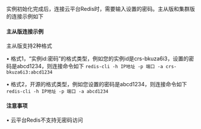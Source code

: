 实例初始化完成后，连接云平台Redis时，需要输入设置的密码。主从版和集群版的连接示例如下

#### 主从版连接示例
主从版支持2种格式

• 格式1，“实例id:密码”的格式类型，例如您的实例id是crs-bkuza6i3，设置的密码是abcd1234，则连接命令如下
```redis-cli -h IP地址 -p 端口 -a crs-bkuza6i3:abcd1234```

• 格式2，开源的格式类型，例如您设置的密码是abcd1234，则连接命令如下
```redis-cli -h IP地址 -p 端口 -a abcd1234```


#### 注意事项

• 云平台Redis不支持无密码访问